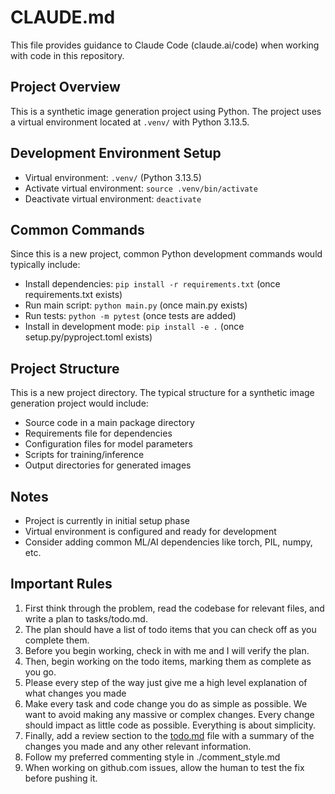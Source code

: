 # CLAUDE.md

This file provides guidance to Claude Code (claude.ai/code) when working with code in this repository.

## Project Overview
This is a synthetic image generation project using Python. The project uses a virtual environment located at `.venv/` with Python 3.13.5.  

## Development Environment Setup
- Virtual environment: `.venv/` (Python 3.13.5)
- Activate virtual environment: `source .venv/bin/activate`
- Deactivate virtual environment: `deactivate`

## Common Commands
Since this is a new project, common Python development commands would typically include:
- Install dependencies: `pip install -r requirements.txt` (once requirements.txt exists)
- Run main script: `python main.py` (once main.py exists)
- Run tests: `python -m pytest` (once tests are added)
- Install in development mode: `pip install -e .` (once setup.py/pyproject.toml exists)

## Project Structure
This is a new project directory. The typical structure for a synthetic image generation project would include:
- Source code in a main package directory
- Requirements file for dependencies
- Configuration files for model parameters
- Scripts for training/inference
- Output directories for generated images

## Notes
- Project is currently in initial setup phase
- Virtual environment is configured and ready for development
- Consider adding common ML/AI dependencies like torch, PIL, numpy, etc.

## Important Rules
1. First think through the problem, read the codebase for relevant files, and write a plan to tasks/todo.md.
2. The plan should have a list of todo items that you can check off as you complete them.
3. Before you begin working, check in with me and I will verify the plan.
4. Then, begin working on the todo items, marking them as complete as you go.
5. Please every step of the way just give me a high level explanation of what changes you made
6. Make every task and code change you do as simple as possible. We want to avoid making any massive or complex changes. Every change should impact as little code as possible. Everything is about simplicity.
7. Finally, add a review section to the [todo.md](http://todo.md/) file with a summary of the changes you made and any other relevant information.
8. Follow my preferred commenting style in ./comment_style.md
9. When working on github.com issues, allow the human to test the fix before pushing it.